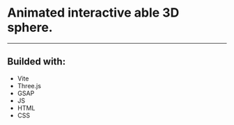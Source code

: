 # Animated interactive able 3D sphere.

---

## Builded with:

- Vite
- Three.js
- GSAP
- JS
- HTML
- CSS
